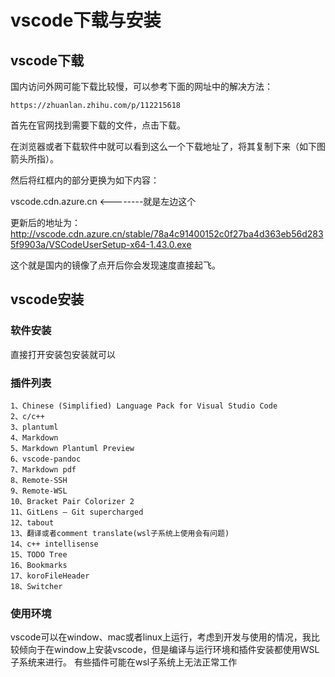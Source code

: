 <!--
 *                        _oo0oo_
 *                       o8888888o
 *                       88" . "88
 *                       (| -_- |)
 *                       0\  =  /0
 *                     ___/`---'\___
 *                   .' \\|     |// '.
 *                  / \\|||  :  |||// \
 *                 / _||||| -:- |||||- \
 *                |   | \\\  - /// |   |
 *                | \_|  ''\---/''  |_/ |
 *                \  .-\__  '-'  ___/-. /
 *              ___'. .'  /--.--\  `. .'___
 *           ."" '<  `.___\_<|>_/___.' >' "".
 *          | | :  `- \`.;`\ _ /`;.`/ - ` : | |
 *          \  \ `_.   \_ __\ /__ _/   .-` /  /
 *      =====`-.____`.___ \_____/___.-`___.-'=====
 *                        `=---='
 * 
 * 
 *      ~~~~~~~~~~~~~~~~~~~~~~~~~~~~~~~~~~~~~~~~~~~
 * 
 *            佛祖保佑       永不宕机     永无BUG
 * 
 *        佛曰:  
 *                写字楼里写字间，写字间里程序员；  
 *                程序人员写程序，又拿程序换酒钱。  
 *                酒醒只在网上坐，酒醉还来网下眠；  
 *                酒醉酒醒日复日，网上网下年复年。  
 *                但愿老死电脑间，不愿鞠躬老板前；  
 *                奔驰宝马贵者趣，公交自行程序员。  
 *                别人笑我忒疯癫，我笑自己命太贱；  
 *                不见满街漂亮妹，哪个归得程序员？
 -->

# vscode下载与安装

## vscode下载

国内访问外网可能下载比较慢，可以参考下面的网址中的解决方法：
```
https://zhuanlan.zhihu.com/p/112215618
```

首先在官网找到需要下载的文件，点击下载。

在浏览器或者下载软件中就可以看到这么一个下载地址了，将其复制下来（如下图箭头所指）。


然后将红框内的部分更换为如下内容：

vscode.cdn.azure.cn <--------就是左边这个

更新后的地址为：http://vscode.cdn.azure.cn/stable/78a4c91400152c0f27ba4d363eb56d2835f9903a/VSCodeUserSetup-x64-1.43.0.exe

这个就是国内的镜像了点开后你会发现速度直接起飞。



## vscode安装

### 软件安装

直接打开安装包安装就可以

### 插件列表

    1、Chinese (Simplified) Language Pack for Visual Studio Code
    2、c/c++
    3、plantuml
    4、Markdown
    5、Markdown Plantuml Preview
    6、vscode-pandoc
    7、Markdown pdf
    8、Remote-SSH
    9、Remote-WSL
    10、Bracket Pair Colorizer 2
    11、GitLens — Git supercharged
    12、tabout
    13、翻译或者comment translate(wsl子系统上使用会有问题)
    14、c++ intellisense 
    15、TODO Tree
    16、Bookmarks
    17、koroFileHeader
    18、Switcher


### 使用环境

vscode可以在window、mac或者linux上运行，考虑到开发与使用的情况，我比较倾向于在window上安装vscode，但是编译与运行环境和插件安装都使用WSL子系统来进行。
有些插件可能在wsl子系统上无法正常工作